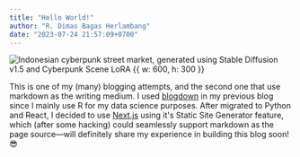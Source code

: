 ```yaml
---
title: "Hello World!"
author: "R. Dimas Bagas Herlambang"
date: "2023-07-24 21:57:09+0700"
---
```


![Indonesian cyberpunk street market, generated using Stable Diffusion v1.5 and Cyberpunk Scene LoRA {{ w: 600, h: 300 }}](/blog/2023/07/hello-world/cover.png)

This is one of my (many) blogging attempts, and the second one that use markdown as the writing medium. I used [blogdown](https://github.com/rstudio/blogdown) in my previous blog since I mainly use R for my data science purposes. After migrated to Python and React, I decided to use [Next.js](https://nextjs.org/) using it's Static Site Generator feature, which (after some hacking) could seamlessly support markdown as the page source&#8212;will definitely share my experience in building this blog soon! 😎
